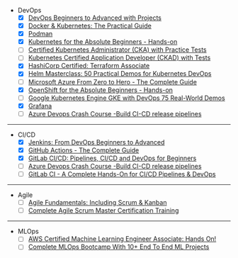 - DevOps
  - [x] [DevOps Beginners to Advanced with Projects](https://www.udemy.com/course/decodingdevops)
  - [x] [Docker & Kubernetes: The Practical Guide](https://www.udemy.com/course/docker-kubernetes-the-practical-guide)
  - [x] [Podman](https://www.youtube.com/watch?v=YXfA5O5Mr18&ab_channel=AmadeusforDevelopers)
  - [x] [Kubernetes for the Absolute Beginners - Hands-on](https://www.udemy.com/course/learn-kubernetes/)
  - [ ] [Certified Kubernetes Administrator (CKA) with Practice Tests](https://www.udemy.com/course/certified-kubernetes-administrator-with-practice-tests)
  - [ ] [Kubernetes Certified Application Developer (CKAD) with Tests](https://www.udemy.com/course/certified-kubernetes-application-developer)
  - [x] [HashiCorp Certified: Terraform Associate](https://www.udemy.com/course/terraform-beginner-to-advanced)
  - [x] [Helm Masterclass: 50 Practical Demos for Kubernetes DevOps](https://www.udemy.com/course/helm-masterclass-50-practical-demos-for-kubernetes-devops)
  - [ ] [Microsoft Azure From Zero to Hero - The Complete Guide](https://www.udemy.com/course/microsoft-azure-from-zero-to-hero-the-complete-guide)
  - [x] [OpenShift for the Absolute Beginners - Hands-on](https://www.udemy.com/course/learn-openshift)
  - [ ] [Google Kubernetes Engine GKE with DevOps 75 Real-World Demos](https://www.udemy.com/course/gcp-google-kubernetes-engine-gke-with-devops)
  - [x] [Grafana](https://youtu.be/w-c3KYKQQfs?si=WvQt55G12T5t0-WQ)
  - [ ] [Azure Devops Crash Course -Build CI-CD release pipelines](https://www.udemy.com/course/azure-devops-fundamental)

---

- CI/CD
  - [x] [Jenkins: From DevOps Beginners to Advanced](https://www.udemy.com/course/decodingdevops)
  - [x] [GitHub Actions - The Complete Guide](https://www.udemy.com/course/github-actions-the-complete-guide)
  - [x] [GitLab CI/CD: Pipelines, CI/CD and DevOps for Beginners](https://www.udemy.com/course/gitlab-ci-pipelines-ci-cd-and-devops-for-beginners)
  - [ ] [Azure Devops Crash Course -Build CI-CD release pipelines](https://www.udemy.com/course/azure-devops-fundamental)
  - [ ] [GitLab CI - A Complete Hands-On for CI/CD Pipelines & DevOps](https://www.udemy.com/course/gitlab-cicd-course)

---

- Agile
  - [ ] [Agile Fundamentals: Including Scrum & Kanban](https://www.udemy.com/course/agile-fundamentals-scrum-kanban-scrumban/)
  - [ ] [Complete Agile Scrum Master Certification Training](https://www.udemy.com/course/complete-agile-scrum-master-training-exam-simulator/)

---

- MLOps
  - [ ] [AWS Certified Machine Learning Engineer Associate: Hands On!](https://www.udemy.com/course/aws-certified-machine-learning-engineer-associate-mla-c01)
  - [ ] [Complete MLOps Bootcamp With 10+ End To End ML Projects](https://www.udemy.com/course/complete-mlops-bootcamp-with-10-end-to-end-ml-projects)
